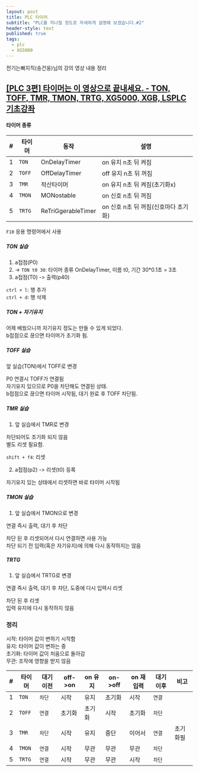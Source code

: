 ```yaml
---
layout: post
title: PLC 타이머
subtitle: "PLC를 지나칠 정도로 자세하게 설명해 보겠습니다.#2"
header-style: text
published: true
tags:
  - plc
  - XG5000 
---
```

전기는빠지직(송건웅)님의 강의 영상 내용 정리

## [[PLC 3편] 타이머는 이 영상으로 끝내세요. - TON, TOFF, TMR, TMON, TRTG, XG5000, XGB, LSPLC 기초강좌](https://youtu.be/facovzPkgw4?si=F4IZoq7GrVRGhaS1)  

#### 타이머 종류 

|#|타이머|동작|설명|
|---|---|---|---|
|1|`TON`|OnDelayTimer|on 유지 n초 뒤 켜짐|
|2|`TOFF`|OffDelayTimer|off 유지 n초 뒤 꺼짐|
|3|`TMR`|적산타이머|on 유지 n초 뒤 켜짐(초기화x)|
|4|`TMON`|MONostable|on 신호 n초 뒤 꺼짐|
|5|`TRTG`|ReTriGgerableTimer|on 신호 n초 뒤 꺼짐(신호마다 초기화)|

`F10` 응용 명령어에서 사용  

##### TON 실습
1. a접점(P0)  
2. -> `TON t0 30`: 타이머 종류 OnDelayTimer, 이름 t0, 기간 30*0.1초 = 3초  
3. a접점(T0) -> 출력(p40)  

`ctrl + l`: 행 추가  
`ctrl + d`: 행 삭제  

##### TON + 자기유지
어제 배웠으니까 자기유지 정도는 만들 수 있게 되었다.  
b접점으로 끊으면 타이머가 초기화 됨.   

##### TOFF 실습
앞 실습(TON)에서 TOFF로 변경  

P0 연결시 TOFF가 연결됨  
자기유지 있으므로 P0을 차단해도 연결된 상태.   
b접점으로 끊으면 타이머 시작됨, 대기 완료 후 TOFF 차단됨.  

##### TMR 실습
1. 앞 실습에서 TMR로 변경  

차단되어도 초기화 되지 않음  
별도 리셋 필요함.   

`shift + f4`: 리셋 

2. a접점(p2) -> 리셋(t0) 등록

자기유지 있는 상태에서 리셋하면 바로 타이머 시작됨  

##### TMON 실습  
1. 앞 실습에서 TMON으로 변경    

연결 즉시 출력, 대기 후 차단  

차단 된 후 리셋되어서 다시 연결하면 사용 가능  
차단 되기 전 입력(혹은 자기유지)에 의해 다시 동작하지는 않음  

##### TRTG
1. 앞 실습에서 TRTG로 변경  

연결 즉시 출력, 대기 후 차단, 도중에 다시 입력시 리셋  

차단 된 후 리셋  
입력 유지에 다시 동작하지 않음  


### 정리  
시작: 타이머 값이 변하기 시작함  
유지: 타이머 값이 변하는 중  
초기화: 타이머 값이 처음으로 돌아감  
무관: 조작에 영향을 받지 않음   

|#|타이머|대기이전|off->on|on 유지|on->off|on 재입력|대기이후|비고|
|---|---|---|---|---|---|---|---|---|
|1|`TON`|`차단`|시작|유지|초기화|시작|`연결`|
|2|`TOFF`|`연결`|초기화|초기화|시작|초기화|`차단`|
|3|`TMR`|`차단`|시작|유지|중단|이어서|`연결`|초기화필|
|4|`TMON`|`연결`|시작|무관|무관|무관|`차단`|
|5|`TRTG`|`연결`|시작|무관|무관|시작|`차단`|
